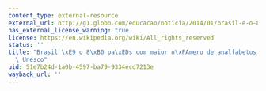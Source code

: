 ```yaml
---
content_type: external-resource
external_url: http://g1.globo.com/educacao/noticia/2014/01/brasil-e-o-8-pais-com-mais-analfabetos-adultos-diz-unesco.html
has_external_license_warning: true
license: https://en.wikipedia.org/wiki/All_rights_reserved
status: ''
title: "Brasil \xE9 o 8\xB0 pa\xEDs com maior n\xFAmero de analfabetos adultos, diz\
  \ Unesco"
uid: 51e7b24d-1a0b-4597-ba79-9334ecd7213e
wayback_url: ''
---
```

